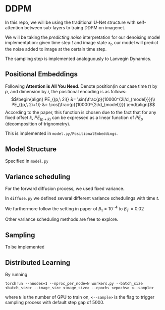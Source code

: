# DDPM 

In this repo, we will be using the traditional U-Net structure with self-attention between sub-layers to traing DDPM on imagenet.

We will be taking the *predicting noise* interpretation for our denoising model implementation: given time step $t$ and image state $x_t$, our model will predict the noise added to image at the certain time step. 

The sampling step is implemented analoguously to Lanvegin Dynamics. 

## Positional Embeddings
Following **Attention is All You Need**. Denote position(in our case time $t$) by $p$, and dimension by $i$, the positional encoding is as follows: $$\begin{align}
PE_{(p,\ 2i)} &= \sin(\frac{p}{10000^{2i/d_{model}}})\\
PE_{(p,\ 2i+1)} &= \cos(\frac{p}{10000^{2i/d_{model}}})
\end{align}$$
According to the paper, this function is chosen due to the fact that for any fixed offset $k$, $PE_{(p+k)}$ can be expressed as a linear function of $PE_{p}$ (decomposition of trignometry). 

This is implemented in `model.py/PositionalEmbeddings`.

## Model Structure
Specified in `model.py`

## Variance scheduling
For the forward diffusion process, we used fixed variance.

In `diffuse.py` we defined several different variance schedulings with time $t$.

We furthermore follow the setting in paper of $\beta_1 = 10^{-4}$ to $\beta_T = 0.02$

Other variance scheduling methods are free to explore.

## Sampling

To be implemented

## Distributed Learning

By running

```
torchrun --nnodes=1 --nproc_per_node=N workers.py --batch_size <batch_size> --image_size <image_size> --epochs <epochs> <--sample>
```
where `N` is the number of GPU to train on, `<--sample>` is the flag to trigger sampling process with default step gap of 5000. 

